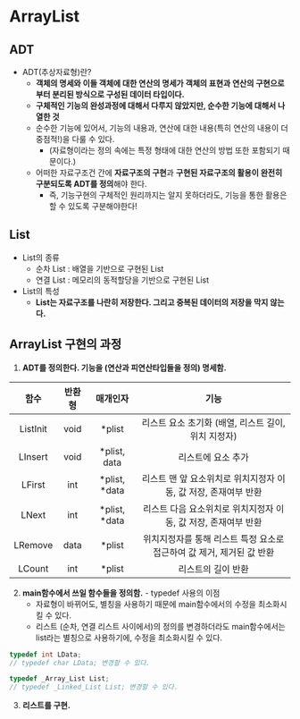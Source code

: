 # ArrayList

## ADT
  - ADT(추상자료형)란?
    - **객체의 명세와 이들 객체에 대한 연산의 명세가 객체의 표현과 연산의 구현으로부터 분리된 방식으로 구성된 데이터 타입이다.**
    - **구체적인 기능의 완성과정에 대해서 다루지 않았지만, 순수한 기능에 대해서 나열한 것**
    - 순수한 기능에 있어서, 기능의 내용과, 연산에 대한 내용(특히 연산의 내용이 더 중점적!)을 다룰 수 있다.
      - (자료형이라는 정의 속에는 특정 형태에 대한 연산의 방법 또한 포함되기 때문이다.)
    - 어떠한 자료구조건 간에 **자료구조의 구현**과 **구현된 자료구조의 활용이 완전히 구분되도록 ADT를 정의**해야 한다.
      - 즉, 기능구현의 구체적인 원리까지는 알지 못하더라도, 기능을 통한 활용은 할 수 있도록 구분해야한다!
      
## List
  - List의 종류
    - 순차 List : 배열을 기반으로 구현된 List
    - 연결 List : 메모리의 동적할당을 기반으로 구현된 List
  - List의 특성
    - **List는 자료구조를 나란히 저장한다. 그리고 중복된 데이터의 저장을 막지 않는다.**
    
## ArrayList 구현의 과정
  1. **ADT를 정의한다. 기능을 (연산과 피연산타입들을 정의) 명세함.**
  
 |함수|반환형|매개인자|기능|
 |:---:|:---:|:---:|:---:|
 |ListInit|void|\*plist|리스트 요소 초기화 (배열, 리스트 길이, 위치 지정자)|
 |LInsert|void|\*plist, data|리스트에 요소 추가|
 |LFirst|int|\*plist, \*data|리스트 맨 앞 요소위치로 위치지정자 이동, 값 저장, 존재여부 반환|
 |LNext|int|\*plist, \*data|리스트 다음 요소위치로 위치지정자 이동, 값 저장, 존재여부 반환|
 |LRemove|data|\*plist|위치지정자를 통해 리스트 특정 요소로 접근하여 값 제거, 제거된 값 반환|
 |LCount|int|\*plist|리스트의 길이 반환|  
  
  2. **main함수에서 쓰일 함수들을 정의함.**
    - typedef 사용의 이점
      - 자료형이 바뀌어도, 별칭을 사용하기 때문에 main함수에서의 수정을 최소화시킬 수 있다.
      - 리스트 (순차, 연결 리스트 사이에서)의 정의를 변경하더라도 main함수에서는 list라는 별칭으로 사용하기에, 수정을 최소화시킬 수 있다.
```c
typedef int LData;
// typedef char LData; 변경할 수 있다.

typedef _Array_List List;
// typedef _Linked_List List; 변경할 수 있다. 
```
  3. **리스트를 구현.**
